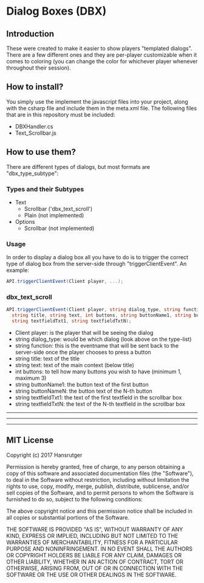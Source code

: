 # Dialog Boxes (DBX)

## Introduction
These were created to make it easier to show players "templated dialogs". There are a few different ones and they are per-player customizable when it comes to coloring (you can change the color for whichever player whenever throughout their session). 


## How to install?
You simply use the implement the javascript files into your project, along with the csharp file and include them in the meta.xml file. The following files that are in this repository must be included:
- DBXHandler.cs
- Text_Scrollbar.js


## How to use them?
There are different types of dialogs, but most formats are "dbx_type_subtype":

### Types and their Subtypes
- Text
  - Scrollbar ('dbx_text_scroll')
  - Plain (not implemented)
- Options
  - Scrollbar (not implemented)


### Usage
In order to display a dialog box all you have to do is to trigger the correct type of dialog box from the server-side through "triggerClientEvent". An example:
```csharp
API.triggerClientEvent(Client player, ...);
```

### dbx_text_scroll
```csharp
API.triggerClientEvent(Client player, string dialog_type, string function,
  string title, string text, int buttons, string buttonName1, string buttonNameN,
  string textfieldTxt1, string textfieldTxtN);
```
- Client player: is the player that will be seeing the dialog
- string dialog_type: would be which dialog (look above on the type-list)
- string function: this is the eventname that will be sent back to the server-side once the player chooses to press a button
- string title: text of the title
- string text: text of the main context (below title)
- int buttons: to tell how many buttons you wish to have (minimum 1, maximum 3)
- string buttonName1: the button text of the first button
- string buttonNameN: the button text of the N-th button
- string textfieldTxt1: the text of the first textfield in the scrollbar box
- string textfieldTxtN: the text of the N-th textfield in the scrollbar box



***
***
***

## MIT License
Copyright (c) 2017 Hansrutger

Permission is hereby granted, free of charge, to any person obtaining a copy
of this software and associated documentation files (the "Software"), to deal
in the Software without restriction, including without limitation the rights
to use, copy, modify, merge, publish, distribute, sublicense, and/or sell
copies of the Software, and to permit persons to whom the Software is
furnished to do so, subject to the following conditions:

The above copyright notice and this permission notice shall be included in all
copies or substantial portions of the Software.

THE SOFTWARE IS PROVIDED "AS IS", WITHOUT WARRANTY OF ANY KIND, EXPRESS OR
IMPLIED, INCLUDING BUT NOT LIMITED TO THE WARRANTIES OF MERCHANTABILITY,
FITNESS FOR A PARTICULAR PURPOSE AND NONINFRINGEMENT. IN NO EVENT SHALL THE
AUTHORS OR COPYRIGHT HOLDERS BE LIABLE FOR ANY CLAIM, DAMAGES OR OTHER
LIABILITY, WHETHER IN AN ACTION OF CONTRACT, TORT OR OTHERWISE, ARISING FROM,
OUT OF OR IN CONNECTION WITH THE SOFTWARE OR THE USE OR OTHER DEALINGS IN THE
SOFTWARE.
